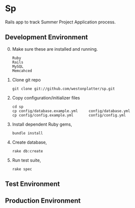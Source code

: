 # Sp
Rails app to track Summer Project Application process.  

## Development Environment

0. Make sure these are installed and running.  
    
    ```
    Ruby  
    Rails  
    MySQL  
    Memcahced  
    ```

1. Clone git repo

    ```
    git clone git://github.com/westonplatter/sp.git
    ```

2. Copy configuration/initializer files

    ```
    cd sp
    cp config/database.example.yml     config/database.yml  
    cp config/config.example.yml       config/config.yml  
    ```

3. Install dependent Ruby gems, 

    ```
    bundle install
    ```

4. Create database,

    ```
    rake db:create
    ```

5. Run test suite, 

    ```
    rake spec
    ```


## Test Environment

## Production Environment  


